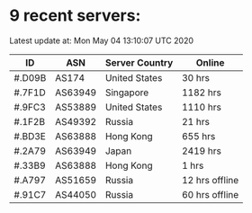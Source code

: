 # 9 recent servers:

Latest update at: Mon May 04 13:10:07 UTC 2020

| ID | ASN | Server Country | Online |
| -- | --- | -------------- | ------ |
| #.D09B | AS174 | United States | 30 hrs |
| #.7F1D | AS63949 | Singapore | 1182 hrs |
| #.9FC3 | AS53889 | United States | 1110 hrs |
| #.1F2B | AS49392 | Russia | 21 hrs |
| #.BD3E | AS63888 | Hong Kong | 655 hrs |
| #.2A79 | AS63949 | Japan | 2419 hrs |
| #.33B9 | AS63888 | Hong Kong | 1 hrs |
| #.A797 | AS51659 | Russia | 12 hrs offline |
| #.91C7 | AS44050 | Russia | 60 hrs offline |

